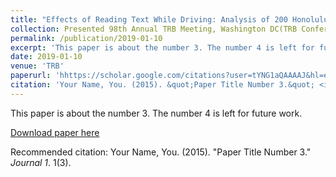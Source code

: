 ```yaml
---
title: "Effects of Reading Text While Driving: Analysis of 200 Honolulu Taxi Drivers on a Simulator"
collection: Presented 98th Annual TRB Meeting, Washington DC(TRB Conference)
permalink: /publication/2019-01-10
excerpt: 'This paper is about the number 3. The number 4 is left for future work.'
date: 2019-01-10
venue: 'TRB'
paperurl: 'hhttps://scholar.google.com/citations?user=tYNG1aQAAAAJ&hl=en#d=gs_md_cita-d&u=%2Fcitations%3Fview_op%3Dview_citation%26hl%3Den%26user%3DtYNG1aQAAAAJ%26citation_for_view%3DtYNG1aQAAAAJ%3AYOwf2qJgpHMC%26tzom%3D360'
citation: 'Your Name, You. (2015). &quot;Paper Title Number 3.&quot; <i>Journal 1</i>. 1(3).'
---
```

This paper is about the number 3. The number 4 is left for future work.

[Download paper here](https://scholar.google.com/citations?user=tYNG1aQAAAAJ&hl=en#d=gs_md_cita-d&u=%2Fcitations%3Fview_op%3Dview_citation%26hl%3Den%26user%3DtYNG1aQAAAAJ%26citation_for_view%3DtYNG1aQAAAAJ%3AYOwf2qJgpHMC%26tzom%3D360)

Recommended citation: Your Name, You. (2015). "Paper Title Number 3." <i>Journal 1</i>. 1(3).
